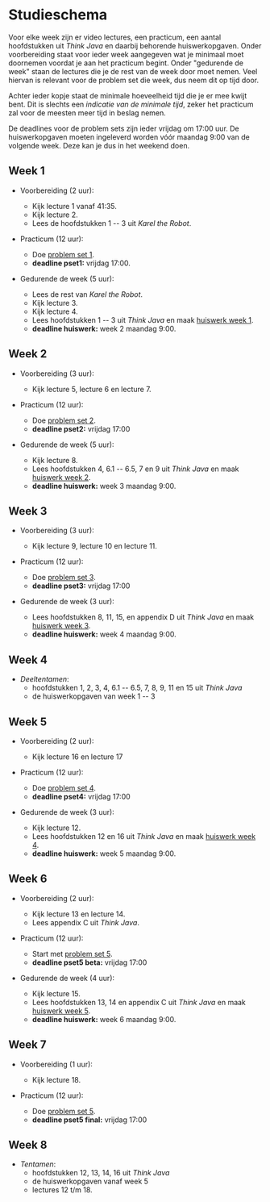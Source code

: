 # Studieschema

Voor elke week zijn er video lectures, een practicum, een aantal hoofdstukken
uit *Think Java* en daarbij behorende huiswerkopgaven. Onder voorbereiding staat
voor ieder week aangegeven wat je minimaal moet doornemen voordat je aan het
practicum begint. Onder "gedurende de week" staan de lectures die je de rest van
de week door moet nemen. Veel hiervan is relevant voor de problem set die week,
dus neem dit op tijd door.

Achter ieder kopje staat de minimale hoeveelheid tijd die je er mee kwijt
bent. Dit is slechts een *indicatie van de minimale tijd*, zeker het practicum
zal voor de meesten meer tijd in beslag nemen.

De deadlines voor de problem sets zijn ieder vrijdag om 17:00 uur. De
huiswerkopgaven moeten ingeleverd worden vóór maandag 9:00 van de volgende
week. Deze kan je dus in het weekend doen.

## Week 1

* Voorbereiding (2 uur):
  - Kijk lecture 1 vanaf 41:35.
  - Kijk lecture 2.
  - Lees de hoofdstukken 1 -- 3 uit *Karel the Robot*.

* Practicum (12 uur):
  - Doe [problem set 1][].
  - **deadline pset1:** vrijdag 17:00.

* Gedurende de week (5 uur):
  - Lees de rest van *Karel the Robot*.
  - Kijk lecture 3.
  - Kijk lecture 4.
  - Lees hoofdstukken 1 -- 3 uit *Think Java* en maak [huiswerk week 1][].
  - **deadline huiswerk:** week 2 maandag 9:00.

## Week 2

* Voorbereiding (3 uur):
  - Kijk lecture 5, lecture 6 en lecture 7.

* Practicum (12 uur):
  - Doe [problem set 2][].
  - **deadline pset2:** vrijdag 17:00

* Gedurende de week (5 uur):
  - Kijk lecture 8.
  - Lees hoofdstukken 4, 6.1 -- 6.5, 7 en 9  uit *Think Java* en maak [huiswerk week 2][].
  - **deadline huiswerk:** week 3 maandag 9:00.

## Week 3

* Voorbereiding (3 uur):
  - Kijk lecture 9, lecture 10 en lecture 11.

* Practicum (12 uur):
  - Doe [problem set 3][].
  - **deadline pset3:** vrijdag 17:00

* Gedurende de week (3 uur): 
  - Lees hoofdstukken 8, 11, 15, en appendix D uit *Think Java* en maak [huiswerk week 3][].
  - **deadline huiswerk:** week 4 maandag 9:00.

## Week 4

* *Deeltentamen*:
  - hoofdstukken 1, 2, 3, 4, 6.1 -- 6.5, 7, 8, 9, 11 en 15 uit *Think Java*
  - de huiswerkopgaven van week 1 -- 3

## Week 5

* Voorbereiding (2 uur):
  - Kijk lecture 16 en lecture 17

* Practicum (12 uur):
  - Doe [problem set 4][].
  - **deadline pset4:** vrijdag 17:00

* Gedurende de week (3 uur): 
  - Kijk lecture 12.
  - Lees hoofdstukken 12 en 16 uit *Think Java* en maak [huiswerk week 4][].
  - **deadline huiswerk:** week 5 maandag 9:00.

## Week 6

* Voorbereiding (2 uur):
  - Kijk lecture 13 en lecture 14.
  - Lees appendix C uit *Think Java*.

* Practicum (12 uur):
  - Start met [problem set 5][].
  - **deadline pset5 beta:** vrijdag 17:00

* Gedurende de week (4 uur):
  - Kijk lecture 15.
  - Lees hoofdstukken 13, 14 en appendix C uit *Think Java* en maak [huiswerk week 5][].
  - **deadline huiswerk:** week 6 maandag 9:00.

## Week 7

* Voorbereiding (1 uur):
  - Kijk lecture 18.

* Practicum (12 uur):
  - Doe [problem set 5][].
  - **deadline pset5 final:** vrijdag 17:00

## Week 8

* *Tentamen*:
  - hoofdstukken 12, 13, 14, 16 uit *Think Java*
  - de huiswerkopgaven vanaf week 5
  - lectures 12 t/m 18.

[problem set 1]: /problem-sets/karel
[problem set 2]: /problem-sets/simple-java
[problem set 3]: /problem-sets/breakout
[problem set 4]: /problem-sets/hangman
[problem set 5]: /problem-sets/adventure

[lecture 1]: /lectures/lecture-1
[lecture 2]: /lectures/lecture-2
[lecture 3]: /lectures/lecture-3
[lecture 4]: /lectures/lecture-4
[lecture 5]: /lectures/lecture-5
[lecture 6]: /lectures/lecture-6
[lecture 7]: /lectures/lecture-7
[lecture 8]: /lectures/lecture-8
[lecture 9]: /lectures/lecture-9
[lecture 10]: /lectures/lecture-10
[lecture 11]: /lectures/lecture-11
[lecture 12]: /lectures/lecture-12
[lecture 13]: /lectures/lecture-13
[lecture 14]: /lectures/lecture-14
[lecture 15]: /lectures/lecture-15
[lecture 16]: /lectures/lecture-16
[lecture 17]: /lectures/lecture-17
[lecture 18]: /lectures/lecture-18

[huiswerk week 1]: /homework/week-1
[huiswerk week 2]: /homework/week-2
[huiswerk week 3]: /homework/week-3
[huiswerk week 4]: /homework/week-4
[huiswerk week 5]: /homework/week-5
[huiswerk week 6]: /homework/week-6
